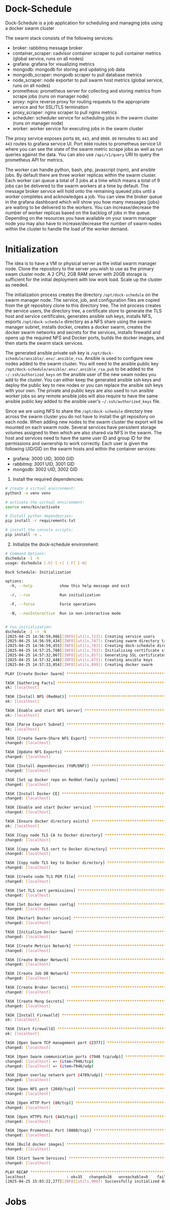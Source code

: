 # Dock-Schedule

Dock-Schedule is a job application for scheduling and managing jobs using a docker swarm cluster

The swarm stack consists of the following services:
- broker: rabbitmq message broker
- container_scraper: cadvisor container scraper to pull container metrics (global service, runs on all nodes)
- grafana: grafana for visualizing metrics
- mongodb: mongodb for storing and updating job data
- mongodb_scraper: mongodb scraper to pull database metrics
- node_scraper: node exporter to pull swarm host metrics (global service, runs on all nodes)
- prometheus: prometheus server for collecting and storing metrics from scrape jobs (runs on manager node)
- proxy: nginx reverse proxy for routing requests to the appropriate service and for SSL/TLS termination
- proxy_scraper: nginx scraper to pull nginx metrics
- scheduler: scheduler service for scheduling jobs in the swarm cluster (runs on manager node)
- worker: worker service for executing jobs in the swarm cluster

The proxy service exposes ports `80`, `443`, and `8080`. `80` reroutes to `443` and `443` routes to grafana service UI.
Port `8080` routes to prometheus service UI where you can see the state of the swarm metric scrape jobs as well as run
queries against the data. You can also use `/api/v1/query` URI to query the prometheus API for metrics.

The worker can handle python, bash, php, javascript (npm), and ansible jobs. By default there are three worker replicas
within the swarm cluster. Each worker can queue a total of 3 jobs at a time which means a total of 9 jobs can be
delivered to the swarm workers at a time by default. The message broker service will hold onto the remaining queued jobs
until a worker completes and acknowledges a job. You can view the broker queue in the grafana dashboard which will show you
how many messages (jobs) are waiting to be delivered to the workers. You can increase/decrease the number of worker
replicas based on the backlog of jobs in the queue. Depending on the resources you have available on your swarm manager
node you may also have to increase/decrease the number of swarm nodes within the cluster to handle the load of the
worker demand.


# Initialization
The idea is to have a VM or physical server as the initial swarm manager node. Clone the repository to the server you
wish to use as the primary swam cluster node. A 2 CPU, 2GB RAM server with 20GB storage is sufficient for the initial
deployment with low work load. Scale up the cluster as needed.

The initialization process creates the directory `/opt/dock-schedule` on the swarm manager node. The service, job, and
configuration files are copied from the git repository clone to this directory tree. The init process creates the
service users, the directory tree, a certificate store to generate the TLS host and service certificates, generates
ansible ssh keys, installs NFS, exports `/opt/dock-schedule` directory as a NFS share using the swarm manager subnet,
installs docker, creates a docker swarm, creates the docker swarm networks and secrets for the services, installs
firewalld and opens up the required NFS and Docker ports, builds the docker images, and then starts the swarm stack
services.

The generated ansible private ssh key is `/opt/dock-schedule/ansible/.env/.ansible_rsa`. Ansible is used to configure
new nodes added to the swarm cluster. You will need to the ansible public key
`/opt/dock-schedule/ansible/.env/.ansible_rsa.pub` to be added to the `~/.ssh/authorized_keys` on the ansible user of
the new swam nodes you add to the cluster. You can either keep the generated ansible ssh keys and deploy the public key
to new nodes or you can replace the ansible ssh keys with your own. The private and public keys are also used to run
ansible worker jobs so any remote ansible jobs will also require to have the same ansible public key added to the
ansible user's `~/.ssh/authorized_keys` file.

Since we are using NFS to share the `/opt/dock-schedule` directory tree across the swarm cluster you do not have to
install the git repository on each node. When adding new nodes to the swarm cluster the export will be mounted on each
swarm node. Several services have persistent storage volumes assigned to then which are also shared via NFS in the
swarm. The host and services need to have the same user ID and group ID for the permissions and ownership to work
correctly. Each user is given the following UID/GID on the swarm hosts and within the container services:

- grafana: 3000 UID, 3000 GID
- rabbitmq: 3001 UID, 3001 GID
- mongodb: 3002 UID, 3002 GID


1. Install the required dependencies:
```bash
# create a virtual environment:
python3 -m venv venv

# activate the virtual environment:
source venv/bin/activate

# Install python dependencies:
pip install -r requirements.txt

# install the console scripts:
pip install -e .
```


2. Initialize the dock-schedule environment:
```bash
# Command Options:
dschedule -I -h
usage: dschedule [-h] [-r] [-F] [-N]

Dock Schedule: Initialization

options:
  -h, --help            show this help message and exit

  -r, --run             Run initialization

  -F, --force           Force operations

  -N, --nonInteractive  Run in non-interactive mode


# run initialization:
dschedule -I -r -N
[2025-04-25 14:56:59,086][INFO][utils,723]: Creating service users
[2025-04-25 14:56:59,434][INFO][utils,747]: Creating swarm directory tree
[2025-04-25 14:56:59,455][INFO][utils,783]: Creating dock-schedule directory tree
[2025-04-25 14:57:25,780][INFO][utils,793]: Initializing certificate store
[2025-04-25 14:57:32,067][INFO][utils,857]: Generating SSL certificates for swarm manager
[2025-04-25 14:57:32,448][INFO][utils,875]: Creating ansible keys
[2025-04-25 14:57:33,054][INFO][utils,899]: Creating docker swarm

PLAY [Create Docker Swarm] *****************************************************

TASK [Gathering Facts] *********************************************************
ok: [localhost]

TASK [Install NFS (RedHat)] ****************************************************
ok: [localhost]

TASK [Enable and start NFS server] *********************************************
ok: [localhost]

TASK [Parse Export Subnet] *****************************************************
ok: [localhost]

TASK [Create Swarm-Share NFS Export] *******************************************
changed: [localhost]

TASK [Update NFS Exports] ******************************************************
changed: [localhost]

TASK [Install dependencies (YUM/DNF)] ******************************************
changed: [localhost]

TASK [Set up Docker repo on RedHat-family systems] *****************************
changed: [localhost]

TASK [Install Docker CE] *******************************************************
changed: [localhost]

TASK [Enable and start Docker service] *****************************************
changed: [localhost]

TASK [Ensure docker directory exists] ******************************************
ok: [localhost]

TASK [Copy node TLS CA to Docker directory] ************************************
changed: [localhost]

TASK [Copy node TLS cert to Docker directory] **********************************
changed: [localhost]

TASK [Copy node TLS key to Docker directory] ***********************************
changed: [localhost]

TASK [Create node TLS PEM file] ************************************************
changed: [localhost]

TASK [Set TLS cert permissions] ************************************************
changed: [localhost]

TASK [Set Docker daemon config] ************************************************
changed: [localhost]

TASK [Restart Docker service] **************************************************
changed: [localhost]

TASK [Initialize Docker Swarm] *************************************************
changed: [localhost]

TASK [Create Metrics Network] **************************************************
changed: [localhost]

TASK [Create Broker Network] ***************************************************
changed: [localhost]

TASK [Create Job DB Network] ***************************************************
changed: [localhost]

TASK [Create Broker Secrets] ***************************************************
changed: [localhost]

TASK [Create Mong Secrets] *****************************************************
changed: [localhost]

TASK [Install Firewalld] *******************************************************
ok: [localhost]

TASK [Start Firewalld] *********************************************************
ok: [localhost]

TASK [Open Swarm TCP management port (2377)] ***********************************
changed: [localhost]

TASK [Open Swarm communication ports (7946 tcp/udp)] ***************************
changed: [localhost] => (item=7946/tcp)
changed: [localhost] => (item=7946/udp)

TASK [Open overlay network port (4789/udp)] ************************************
changed: [localhost]

TASK [Open NFS port (2049/tcp)] ************************************************
changed: [localhost]

TASK [Open HTTP Port (80/tcp)] *************************************************
changed: [localhost]

TASK [Open HTTPS Port (443/tcp)] ***********************************************
changed: [localhost]

TASK [Open Prometheus Port (8080/tcp)] *****************************************
changed: [localhost]

TASK [Build docker images] *****************************************************
changed: [localhost]

TASK [Start Swarm Services] ****************************************************
changed: [localhost]

PLAY RECAP *********************************************************************
localhost                  : ok=35   changed=28   unreachable=0    failed=0    skipped=4    rescued=0    ignored=0   
[2025-04-25 15:03:22,277][INFO][utils,908]: Successfully initialized dock-schedule
```


# Jobs

